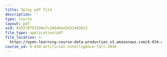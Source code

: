 ```yaml
---
title: 3play pdf file
description: ''
type: course
layout: pdf
uid: 020270f53204e7c28646ee56314d3612
file_type: application/pdf
file_location: >-
  https://open-learning-course-data-production.s3.amazonaws.com/6-034-artificial-intelligence-fall-2010/020270f53204e7c28646ee56314d3612_Tl_p5pgBsyM.pdf
course_id: 6-034-artificial-intelligence-fall-2010
---
```

